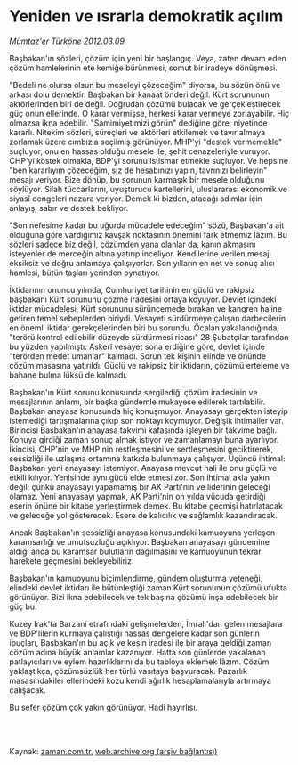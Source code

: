 # Yeniden ve ısrarla demokratik açılım

*Mümtaz'er Türköne 2012.03.09*

<td class="columnist-detail">
<p>Başbakan'ın sözleri, çözüm için yeni bir başlangıç. Veya, zaten devam eden çözüm hamlelerinin ete kemiğe bürünmesi, somut bir iradeye dönüşmesi.</p>
<p>
<div id="haberMetinDiv">
<p>"Bedeli ne olursa olsun bu meseleyi çözeceğim" diyorsa, bu sözün önü ve arkası dolu demektir. Başbakan bir kanaat önderi değil. Kürt sorununun aktörlerinden biri de değil. Doğrudan çözümü bulacak ve gerçekleştirecek güç onun ellerinde. O karar vermişse, herkesi karar vermeye zorlayabilir. Hiç olmazsa ikna edebilir. "Samimiyetimizi görün" dediğine göre, niyetinde kararlı. Nitekim sözleri, süreçleri ve aktörleri etkilemek ve tavır almaya zorlamak üzere cımbızla seçilmiş görünüyor. MHP'yi "destek vermemekle" suçluyor, onu en hassas olduğu mesele ile, şehit cenazeleriyle vuruyor. CHP'yi köstek olmakla, BDP'yi sorunu istismar etmekle suçluyor. Ve hepsine "ben kararlıyım çözeceğim, siz de hesabınızı yapın, tavrınızı belirleyin" mesajı veriyor. Bize dönüp, bu sorunun karmaşık bir mesele olduğunu söylüyor. Silah tüccarlarını, uyuşturucu kartellerini, uluslararası ekonomik ve siyasî dengeleri nazara veriyor. Demek ki bizden, atacağı adımlar için anlayış, sabır ve destek bekliyor.
<p> "Son nefesime kadar bu uğurda mücadele edeceğim" sözü, Başbakan'a ait olduğuna göre vardığımız kavşak noktasının önemini fark etmemiz lâzım. Bu sözleri sadece biz değil, çözümden yana olanlar da, kanın akmasını isteyenler de merceğin altına yatırıp inceliyor. Kendilerine verilen mesajı eksiksiz ve doğru anlamaya çalışıyorlar. Son yılların en net ve sonuç alıcı hamlesi, bütün taşları yerinden oynatıyor.
<p> İktidarının onuncu yılında, Cumhuriyet tarihinin en güçlü ve rakipsiz başbakanı Kürt sorununu çözme iradesini ortaya koyuyor. Devlet içindeki iktidar mücadelesi, Kürt sorununu sürüncemede bırakan ve kangren haline getiren temel sebeplerden biriydi. Vesayeti sürdürmeye çalışan darbecilerin en önemli iktidar gerekçelerinden biri bu sorundu. Öcalan yakalandığında, "terörü kontrol edilebilir düzeyde sürdürmesi ricası" 28 Şubatçılar tarafından bu yüzden yapılmıştı. Askerî vesayet sona erdiğine göre, devlet içinde "terörden medet umanlar" kalmadı. Sorun tek kişinin elinde ve önünde çözüm masasına yatırıldı. Güçlü ve rakipsiz bir iktidarın, çözümü erteleme ve bahane bulma lüksü de kalmadı.
<p> Başbakan'ın Kürt sorunu konusunda sergilediği çözüm iradesinin ve mesajlarının anlamı, bir başka gündemle mukayese edilerek tartılabilir. Başbakan anayasa konusunda hiç konuşmuyor. Anayasayı gerçekten isteyip istemediği tartışmalarına çıkıp son noktayı koymuyor. Değişik ihtimaller var. Birincisi Başbakan'ın anayasa takvimi kafasında işleyen bir takvime bağlı. Konuya girdiği zaman sonuç almak istiyor ve zamanlamayı buna ayarlıyor. İkincisi, CHP'nin ve MHP'nin restleşmesini ve sertleşmesini geciktirerek, sessizliği ile uzlaşma ortamına katkıda bulunmaya çalışıyor. Üçüncü ihtimal: Başbakan yeni anayasayı istemiyor. Anayasa mevcut hali ile onu güçlü ve etkili kılıyor. Yenisinde aynı gücü elde etmesi zor. Son ihtimal akla yakın değil; çünkü anayasayı yapamamış bir AK Parti'nin ve liderinin geleceği olamaz. Yeni anayasayı yapmak, AK Parti'nin on yılda vücuda getirdiği eserin önüne bir kitabe yerleştirmek demek. Bu kitabe geçmişi hatırlatacak ve geleceğe yol gösterecek. Esere de kalıcılık ve sağlamlık kazandıracak.
<p> Ancak Başbakan'ın sessizliği anayasa konusundaki kamuoyuna yerleşen karamsarlığı ve umutsuzluğu açıklıyor. Başbakan anayasayı gündemine aldığı anda bu karamsar bulutların dağılmasını ve kamuoyunun tekrar harekete geçmesini bekleyebiliriz.
<p> Başbakan'ın kamuoyunu biçimlendirme, gündem oluşturma yeteneği, elindeki devlet iktidarı ile bütünleştiği zaman Kürt sorununun çözümü ufukta görünüyor. Bizi ikna edebilecek ve tek başına çözümü inşa edebilecek bir güç bu. 
<p>Kuzey Irak'ta Barzani etrafındaki gelişmelerden, İmralı'dan gelen mesajlara ve BDP'lilerin kurmaya çalıştığı hassas dengelere kadar son günlerin ipuçları, Başbakan'ın bu açık ve kesin iradesi ile bir araya geldiği zaman çözüm adına büyük anlamlar kazanıyor. Hatta son günlerde yakalanan patlayıcıları ve eylem hazırlıklarını da bu tabloya eklemek lâzım. Çözüm yaklaştıkça, çözümsüzlük her türlü vasıtaya başvuracak. Pazarlık masasındakiler ellerindeki kozu kendi ağırlık hesaplamalarıyla artırmaya çalışacak.
<p> Bu sefer çözüm çok yakın görünüyor. Hadi hayırlısı. </p></p></p></p></p></p></p></p></div>
</p>


<p><br>
		 </br></p></td>

Kaynak: [zaman.com.tr](http://zaman.com.tr/yazar.do?yazino=1256478), [web.archive.org (arşiv bağlantısı)](http://web.archive.org/web/20120319074636/http://zaman.com.tr:80/yazar.do?yazino=1256478)
